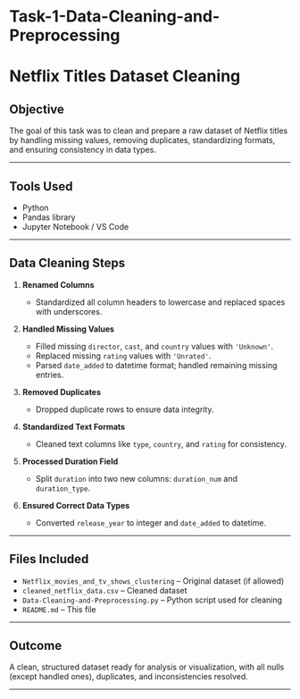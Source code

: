 # Task-1-Data-Cleaning-and-Preprocessing

# Netflix Titles Dataset Cleaning

## Objective
The goal of this task was to clean and prepare a raw dataset of Netflix titles by handling missing values, removing duplicates, standardizing formats, and ensuring consistency in data types.

---

## Tools Used
- Python
- Pandas library
- Jupyter Notebook / VS Code

---

## Data Cleaning Steps

1. **Renamed Columns**  
   - Standardized all column headers to lowercase and replaced spaces with underscores.

2. **Handled Missing Values**  
   - Filled missing `director`, `cast`, and `country` values with `'Unknown'`.
   - Replaced missing `rating` values with `'Unrated'`.
   - Parsed `date_added` to datetime format; handled remaining missing entries.

3. **Removed Duplicates**  
   - Dropped duplicate rows to ensure data integrity.

4. **Standardized Text Formats**  
   - Cleaned text columns like `type`, `country`, and `rating` for consistency.

5. **Processed Duration Field**  
   - Split `duration` into two new columns: `duration_num` and `duration_type`.

6. **Ensured Correct Data Types**  
   - Converted `release_year` to integer and `date_added` to datetime.

---

## Files Included
- `Netflix_movies_and_tv_shows_clustering` – Original dataset (if allowed)
- `cleaned_netflix_data.csv` – Cleaned dataset
- `Data-Cleaning-and-Preprocessing.py` – Python script used for cleaning
- `README.md` – This file

---

## Outcome
A clean, structured dataset ready for analysis or visualization, with all nulls (except handled ones), duplicates, and inconsistencies resolved.

---

